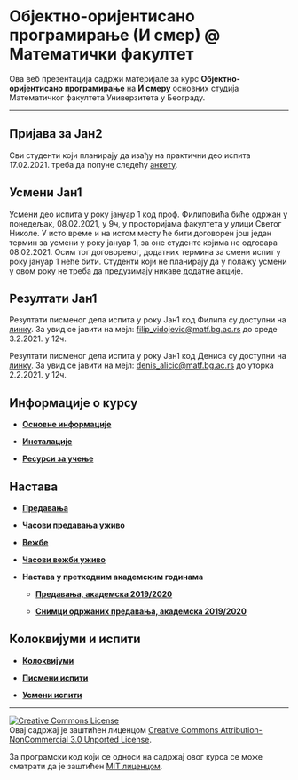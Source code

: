 # Објектно-оријентисано програмирање (И смер) @ Математички факултет

Ова веб презентација садржи материјале за курс **Објектно-оријентисано програмирање** на **И смеру** основних студија Математичког факултета Универзитета у Београду.

---

## Пријава за Јан2

Сви студенти који планирају да изађу на практични део испита 17.02.2021. треба да попуне следећу [анкету](https://docs.google.com/forms/d/e/1FAIpQLScUVM8544k0HqHhLMicMuDhVbZIKXxwZWWy70WHJ_i_6LThrA/viewform?usp=sf_link).

## Усмени Јан1

Усмени део испита у року јануар 1 код проф. Филиповића биће одржан у понедељак, 08.02.2021, у 9ч, у просторијама факултета у улици Светог Николе. У исто време и на истом месту ће бити договорен још један термин за усмени у року јануар 1, за оне студенте којима не одговара 08.02.2021. Осим тог договореног, додатних термина за смени испит у року јануар 1 неће бити.
Студенти који не планирају да у полажу усмени у овом року не треба да предузимају никаве додатне акције.
## Резултати Јан1

Резултати писменог дела испита у року Јан1 код Филипа су доступни на [линку](https://docs.google.com/spreadsheets/d/1p7Pz_YYzWn1FxyyLTRC0XlCeKgCf7ZtLL9rbwRuoeV4/edit?usp=sharing).
За увид се јавити на мејл: filip_vidojevic@matf.bg.ac.rs до среде 3.2.2021. у 12ч.

Резултати писменог дела испита у року Јан1 код Дениса су доступни на [линку](/pismeni-ispiti/info/202021/jan1/oop.jan1.denis.pdf).
За увид се јавити на мејл: denis_alicic@matf.bg.ac.rs до уторка 2.2.2021. у 12ч.


## Информације о курсу

* **[Основне информације](/informacije/README-2020-21.md)**

* **[Инсталације](/INSTALACIJE-2020-21.md)**

* **[Ресурси за учење](/RESURSI-ZA-UCENJE-2020-21.md)**

## Настава

* **[Предавања](/predavanja/README-2020-21.md)**

* **[Часови предавања уживо](/predavanja/casovi-uzivo/README-2020-21.md)**

* **[Вежбе](/vezbe/README.md)**

* **[Часови вежби уживо](/vezbe/casovi-uzivo/README.md)**

* **Настава у претходним академским годинама**

  * **[Предавања, академска 2019/2020](/predavanja/README-2019-20.md)**

  * **[Снимци одржаних предавања, академска 2019/2020](/predavanja/casovi-uzivo/README-2019-20.md)**

## Колоквијуми и испити

* **[Колоквијуми](/kolokvijumi/README.md)**

* **[Писмени испити](/pismeni-ispiti/README.md)**

* **[Усмени испити](/usmeni-ispiti/README.md)**

---

<a rel="license" href="http://creativecommons.org/licenses/by-nc/3.0/"><img alt="Creative Commons License" style="border-width:0" src="https://i.creativecommons.org/l/by-nc/3.0/88x31.png" /></a><br />Овај садржај је заштићен лиценцом <a rel="license" href="http://creativecommons.org/licenses/by-nc/3.0/">Creative Commons Attribution-NonCommercial 3.0 Unported License</a>.

За програмски код који се односи на садржај овог курса се може сматрати да је заштићен [MIT лиценцом](/LICENSE).
